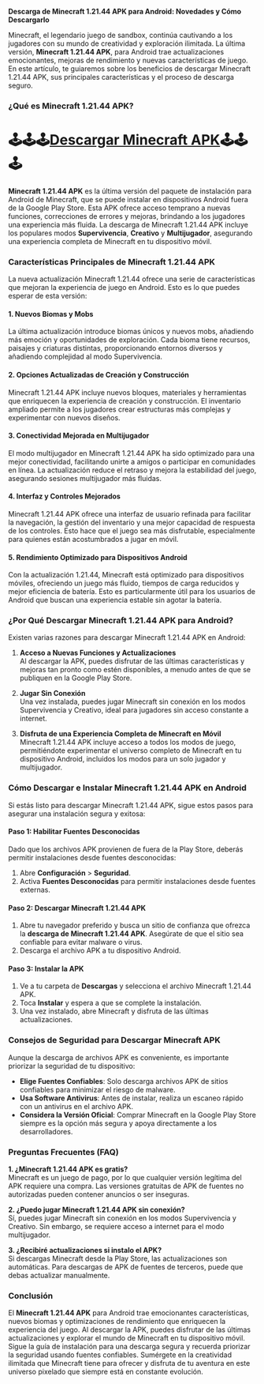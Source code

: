 **Descarga de Minecraft 1.21.44 APK para Android: Novedades y Cómo Descargarlo**

Minecraft, el legendario juego de sandbox, continúa cautivando a los jugadores con su mundo de creatividad y exploración ilimitada. La última versión, **Minecraft 1.21.44 APK**, para Android trae actualizaciones emocionantes, mejoras de rendimiento y nuevas características de juego. En este artículo, te guiaremos sobre los beneficios de descargar Minecraft 1.21.44 APK, sus principales características y el proceso de descarga seguro.

### ¿Qué es Minecraft 1.21.44 APK?

# 🕹🕹🕹[Descargar Minecraft APK](https://modcombo.com/minecraft-1.html)🕹🕹🕹

**Minecraft 1.21.44 APK** es la última versión del paquete de instalación para Android de Minecraft, que se puede instalar en dispositivos Android fuera de la Google Play Store. Esta APK ofrece acceso temprano a nuevas funciones, correcciones de errores y mejoras, brindando a los jugadores una experiencia más fluida. La descarga de Minecraft 1.21.44 APK incluye los populares modos **Supervivencia**, **Creativo** y **Multijugador**, asegurando una experiencia completa de Minecraft en tu dispositivo móvil.

### Características Principales de Minecraft 1.21.44 APK

La nueva actualización Minecraft 1.21.44 ofrece una serie de características que mejoran la experiencia de juego en Android. Esto es lo que puedes esperar de esta versión:

#### 1. **Nuevos Biomas y Mobs**
La última actualización introduce biomas únicos y nuevos mobs, añadiendo más emoción y oportunidades de exploración. Cada bioma tiene recursos, paisajes y criaturas distintas, proporcionando entornos diversos y añadiendo complejidad al modo Supervivencia.

#### 2. **Opciones Actualizadas de Creación y Construcción**
Minecraft 1.21.44 APK incluye nuevos bloques, materiales y herramientas que enriquecen la experiencia de creación y construcción. El inventario ampliado permite a los jugadores crear estructuras más complejas y experimentar con nuevos diseños.

#### 3. **Conectividad Mejorada en Multijugador**
El modo multijugador en Minecraft 1.21.44 APK ha sido optimizado para una mejor conectividad, facilitando unirte a amigos o participar en comunidades en línea. La actualización reduce el retraso y mejora la estabilidad del juego, asegurando sesiones multijugador más fluidas.

#### 4. **Interfaz y Controles Mejorados**
Minecraft 1.21.44 APK ofrece una interfaz de usuario refinada para facilitar la navegación, la gestión del inventario y una mejor capacidad de respuesta de los controles. Esto hace que el juego sea más disfrutable, especialmente para quienes están acostumbrados a jugar en móvil.

#### 5. **Rendimiento Optimizado para Dispositivos Android**
Con la actualización 1.21.44, Minecraft está optimizado para dispositivos móviles, ofreciendo un juego más fluido, tiempos de carga reducidos y mejor eficiencia de batería. Esto es particularmente útil para los usuarios de Android que buscan una experiencia estable sin agotar la batería.

### ¿Por Qué Descargar Minecraft 1.21.44 APK para Android?

Existen varias razones para descargar Minecraft 1.21.44 APK en Android:

1. **Acceso a Nuevas Funciones y Actualizaciones**  
Al descargar la APK, puedes disfrutar de las últimas características y mejoras tan pronto como estén disponibles, a menudo antes de que se publiquen en la Google Play Store.

2. **Jugar Sin Conexión**  
Una vez instalada, puedes jugar Minecraft sin conexión en los modos Supervivencia y Creativo, ideal para jugadores sin acceso constante a internet.

3. **Disfruta de una Experiencia Completa de Minecraft en Móvil**  
Minecraft 1.21.44 APK incluye acceso a todos los modos de juego, permitiéndote experimentar el universo completo de Minecraft en tu dispositivo Android, incluidos los modos para un solo jugador y multijugador.

### Cómo Descargar e Instalar Minecraft 1.21.44 APK en Android

Si estás listo para descargar Minecraft 1.21.44 APK, sigue estos pasos para asegurar una instalación segura y exitosa:

#### Paso 1: Habilitar Fuentes Desconocidas
Dado que los archivos APK provienen de fuera de la Play Store, deberás permitir instalaciones desde fuentes desconocidas:

1. Abre **Configuración** > **Seguridad**.
2. Activa **Fuentes Desconocidas** para permitir instalaciones desde fuentes externas.

#### Paso 2: Descargar Minecraft 1.21.44 APK
1. Abre tu navegador preferido y busca un sitio de confianza que ofrezca la **descarga de Minecraft 1.21.44 APK**. Asegúrate de que el sitio sea confiable para evitar malware o virus.
2. Descarga el archivo APK a tu dispositivo Android.

#### Paso 3: Instalar la APK
1. Ve a tu carpeta de **Descargas** y selecciona el archivo Minecraft 1.21.44 APK.
2. Toca **Instalar** y espera a que se complete la instalación.
3. Una vez instalado, abre Minecraft y disfruta de las últimas actualizaciones.

### Consejos de Seguridad para Descargar Minecraft APK

Aunque la descarga de archivos APK es conveniente, es importante priorizar la seguridad de tu dispositivo:

- **Elige Fuentes Confiables**: Solo descarga archivos APK de sitios confiables para minimizar el riesgo de malware.
- **Usa Software Antivirus**: Antes de instalar, realiza un escaneo rápido con un antivirus en el archivo APK.
- **Considera la Versión Oficial**: Comprar Minecraft en la Google Play Store siempre es la opción más segura y apoya directamente a los desarrolladores.

### Preguntas Frecuentes (FAQ)

**1. ¿Minecraft 1.21.44 APK es gratis?**  
Minecraft es un juego de pago, por lo que cualquier versión legítima del APK requiere una compra. Las versiones gratuitas de APK de fuentes no autorizadas pueden contener anuncios o ser inseguras.

**2. ¿Puedo jugar Minecraft 1.21.44 APK sin conexión?**  
Sí, puedes jugar Minecraft sin conexión en los modos Supervivencia y Creativo. Sin embargo, se requiere acceso a internet para el modo multijugador.

**3. ¿Recibiré actualizaciones si instalo el APK?**  
Si descargas Minecraft desde la Play Store, las actualizaciones son automáticas. Para descargas de APK de fuentes de terceros, puede que debas actualizar manualmente.

### Conclusión

El **Minecraft 1.21.44 APK** para Android trae emocionantes características, nuevos biomas y optimizaciones de rendimiento que enriquecen la experiencia del juego. Al descargar la APK, puedes disfrutar de las últimas actualizaciones y explorar el mundo de Minecraft en tu dispositivo móvil. Sigue la guía de instalación para una descarga segura y recuerda priorizar la seguridad usando fuentes confiables. Sumérgete en la creatividad ilimitada que Minecraft tiene para ofrecer y disfruta de tu aventura en este universo pixelado que siempre está en constante evolución.
